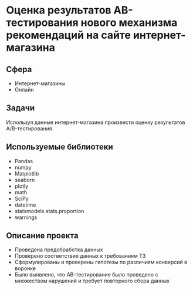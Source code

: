 # Оценка результатов АВ-тестирования нового механизма рекомендаций на сайте интернет-магазина

## Сфера
* Интернет-магазины
* Онлайн

## Задачи
Используя данные интернет-магазина произвести оценку результатов A/B-тестирования

## Используемые библиотеки 
* Pandas
* numpy
* Matplotlib
* seaborn
* plotly
* math
* SciPy
* datetime
* statsmodels.stats.proportion
* warnings

## Описание проекта
* Проведена предобработка данных
* Проверено соответствие данных к требованиям ТЗ 
* Сформулированы и проверены гипотезы по различиям конверсий в воронке
* Было выявлено, что АВ-тестирование было проведено с множеством нарушений и требует повторного сбора данных

